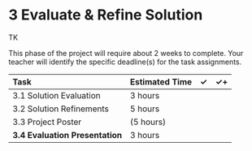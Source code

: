 # 3 Evaluate & Refine Solution

TK

This phase of the project will require about 2 weeks to complete. Your teacher will identify the specific deadline\(s\) for the task assignments.

| Task | Estimated Time | ✓ | ✓+ |
| :--- | :--- | :--- | :--- |
| 3.1 Solution Evaluation | 3 hours |  |  |
| 3.2 Solution Refinements | 5 hours |  |  |
| 3.3 Project Poster | \(5 hours\) |  |  |
| **3.4 Evaluation Presentation** | 3 hours |  |  |

